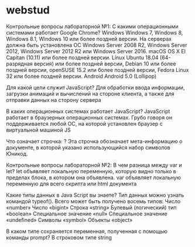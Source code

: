 # webstud

Контрольные вопросы лабораторной №1:
С какими операционными системами работает Google Chrome? 
Windows
Windows 7, Windows 8, Windows 8.1, Windows 10 или более поздней версии.
На серверах должна быть установлена ОС Windows Server 2008 R2, Windows Server 2012, Windows Server 2012 R2 или Windows Server 2016.
macOS
OS X El Capitan (10.11) или более поздней версии.
Linux
Ubuntu 18.04 (64-разрядная версия) или более поздней версии, Debian 10 или более поздней версии, openSUSE 15.2 или более поздней версии, Fedora Linux 32 или более поздней версии.
Android
Android 5.0 (Lollipop)

Для какой цели служит JavaScript? 
Для обработки ввода информации, загрузки анимаций и вычислений на стороне клиента, а также для отправки данных на сторону сервера

В каких операционных системах работает JavaScript?
JavaScript работает в браузерных операционных системах. Грубо говоря он поддерживается любой ОС, на которой установлен браузер с виртуальной машиной JS

Что означает строчка: <meta charset='utf-8'>? 
Эта строчка обозначает мета-информацию о документе, в которой указано использующийся набор символов Юникод.

Контрольные вопросы лабораторной №2:
В чем разница между var и let? 
let объявляет локальную переменную, которую видно только в пределах блока, в котором она объявлена. var объявляет локальную переменную для всего скрипта или html документа

Какие типы данных в Java Script вы знаете? 
Тип данных можно узнать командой typeof(). Всего может быть получено восемь типов:
Число «number»
Число «bigint»
Строка «string»
Булевый (логический) тип «boolean»
Специальное значение «null»
Специальное значение «undefined»
Символы «symbol»
Объекты «object»

В каком типе сохраняется переменная, полученная с помощью команды prompt?
В строковом типе string

